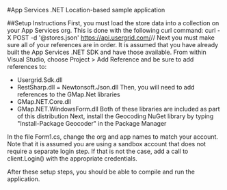 #App Services .NET Location-based sample application

##Setup Instructions
First, you must load the store data into a collection on your App Services org.  This is done with the following curl command:
	curl -X POST -d '@stores.json' https://api.usergrid.com/<YOUR ORGANIZATION>/<YOUR APP>/<YOUR COLLECTION>
Next you must make sure all of your references are in order.  It is assumed that you have already built the App Services .NET SDK and have those
available.  From within Visual Studio, choose Project > Add Reference and be sure to add references to:
- Usergrid.Sdk.dll
- RestSharp.dll
= Newtonsoft.Json.dll
Then, you will need to add references to the GMap.Net libraries
- GMap.NET.Core.dll
- GMap.NET.WindowsForm.dll
Both of these libraries are included as part of this distribution
Next, install the Geocoding NuGet library by typing "Install-Package Geocoder" in the Package Manager

In the file Form1.cs, change the org and app names to match your account.  Note that it is assumed you are using a sandbox account that does not
require a separate login step.  If that is not the case, add a call to client.Login() with the appropriate credentials.

After these setup steps, you should be able to compile and run the application.